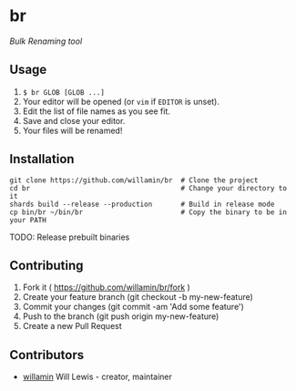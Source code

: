 # br

_Bulk Renaming tool_

## Usage

1. `$ br GLOB [GLOB ...]`
2. Your editor will be opened (or `vim` if `EDITOR` is unset).
3. Edit the list of file names as you see fit.
4. Save and close your editor.
5. Your files will be renamed!

## Installation

```shell
git clone https://github.com/willamin/br  # Clone the project
cd br                                     # Change your directory to it
shards build --release --production       # Build in release mode
cp bin/br ~/bin/br                        # Copy the binary to be in your PATH
```

TODO: Release prebuilt binaries

## Contributing

1. Fork it ( https://github.com/willamin/br/fork )
2. Create your feature branch (git checkout -b my-new-feature)
3. Commit your changes (git commit -am 'Add some feature')
4. Push to the branch (git push origin my-new-feature)
5. Create a new Pull Request

## Contributors

- [willamin](https://github.com/willamin) Will Lewis - creator, maintainer

